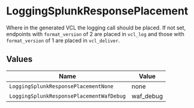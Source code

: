 # LoggingSplunkResponsePlacement

Where in the generated VCL the logging call should be placed. If not set, endpoints with `format_version` of 2 are placed in `vcl_log` and those with `format_version` of 1 are placed in `vcl_deliver`.



## Values

| Name                                     | Value                                    |
| ---------------------------------------- | ---------------------------------------- |
| `LoggingSplunkResponsePlacementNone`     | none                                     |
| `LoggingSplunkResponsePlacementWafDebug` | waf_debug                                |